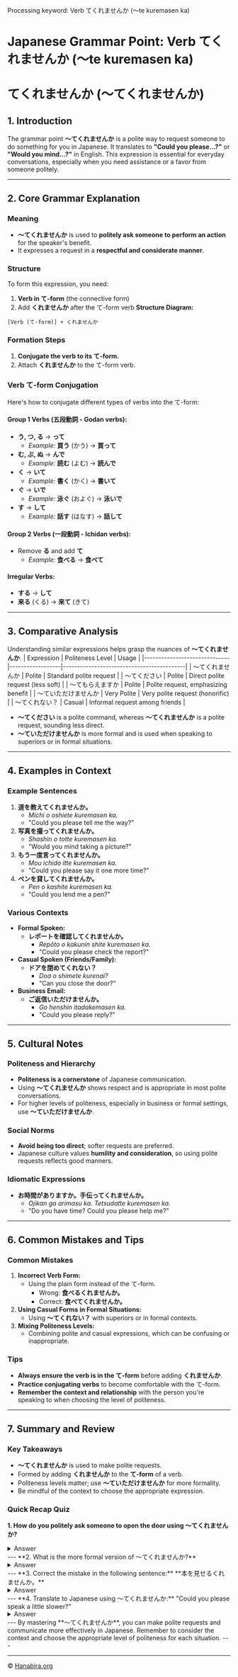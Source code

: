 Processing keyword: Verb てくれませんか (〜te kuremasen ka)
# Japanese Grammar Point: Verb てくれませんか (〜te kuremasen ka)
# てくれませんか (〜てくれませんか)
## 1. Introduction
The grammar point **〜てくれませんか** is a polite way to request someone to do something for you in Japanese. It translates to **"Could you please...?"** or **"Would you mind...?"** in English. This expression is essential for everyday conversations, especially when you need assistance or a favor from someone politely.

---
## 2. Core Grammar Explanation
### Meaning
- **〜てくれませんか** is used to **politely ask someone to perform an action** for the speaker's benefit.
- It expresses a request in a **respectful and considerate manner**.
### Structure
To form this expression, you need:
1. **Verb in て-form** (the connective form)
2. Add **くれませんか** after the て-form verb
**Structure Diagram:**
```
[Verb (て-form)] + くれませんか
```
### Formation Steps
1. **Conjugate the verb to its て-form.**
2. Attach **くれませんか** to the て-form verb.
### Verb て-form Conjugation
Here's how to conjugate different types of verbs into the て-form:
#### **Group 1 Verbs (五段動詞 - Godan verbs):**
- **う, つ, る** → **って**
  - *Example:* **買う** (かう) → **買って**
- **む, ぶ, ぬ** → **んで**
  - *Example:* **読む** (よむ) → **読んで**
- **く** → **いて**
  - *Example:* **書く** (かく) → **書いて**
- **ぐ** → **いで**
  - *Example:* **泳ぐ** (およぐ) → **泳いで**
- **す** → **して**
  - *Example:* **話す** (はなす) → **話して**
#### **Group 2 Verbs (一段動詞 - Ichidan verbs):**
- Remove **る** and add **て**
  - *Example:* **食べる** → **食べて**
#### **Irregular Verbs:**
- **する** → **して**
- **来る** (くる) → **来て** (きて)
---
## 3. Comparative Analysis
Understanding similar expressions helps grasp the nuances of **〜てくれませんか**.
| Expression                   | Politeness Level | Usage                                     |
|------------------------------|------------------|-------------------------------------------|
| 〜てくれませんか              | Polite           | Standard polite request                   |
| 〜てください                  | Polite           | Direct polite request (less soft)         |
| 〜てもらえますか              | Polite           | Polite request, emphasizing benefit       |
| 〜ていただけませんか          | Very Polite      | Very polite request (honorific)           |
| 〜てくれない？               | Casual           | Informal request among friends            |
- **〜てください** is a polite command, whereas **〜てくれませんか** is a polite request, sounding less direct.
- **〜ていただけませんか** is more formal and is used when speaking to superiors or in formal situations.
---
## 4. Examples in Context
### Example Sentences
1. **道を教えてくれませんか。**
   - *Michi o oshiete kuremasen ka.*
   - "Could you please tell me the way?"
2. **写真を撮ってくれませんか。**
   - *Shashin o totte kuremasen ka.*
   - "Would you mind taking a picture?"
3. **もう一度言ってくれませんか。**
   - *Mou ichido itte kuremasen ka.*
   - "Could you please say it one more time?"
4. **ペンを貸してくれませんか。**
   - *Pen o kashite kuremasen ka.*
   - "Could you lend me a pen?"
### Various Contexts
- **Formal Spoken:**
  - **レポートを確認してくれませんか。**
    - *Repōto o kakunin shite kuremasen ka.*
    - "Could you please check the report?"
- **Casual Spoken (Friends/Family):**
  - **ドアを閉めてくれない？**
    - *Doa o shimete kurenai?*
    - "Can you close the door?"
- **Business Email:**
  - **ご返信いただけませんか。**
    - *Go henshin itadakemasen ka.*
    - "Could you please reply?"
---
## 5. Cultural Notes
### Politeness and Hierarchy
- **Politeness is a cornerstone** of Japanese communication.
- Using **〜てくれませんか** shows respect and is appropriate in most polite conversations.
- For higher levels of politeness, especially in business or formal settings, use **〜ていただけませんか**.
### Social Norms
- **Avoid being too direct**; softer requests are preferred.
- Japanese culture values **humility and consideration**, so using polite requests reflects good manners.
### Idiomatic Expressions
- **お時間がありますか。手伝ってくれませんか。**
  - *Ojikan ga arimasu ka. Tetsudatte kuremasen ka.*
  - "Do you have time? Could you please help me?"
---
## 6. Common Mistakes and Tips
### Common Mistakes
1. **Incorrect Verb Form:**
   - Using the plain form instead of the て-form.
     - Wrong: **食べるくれませんか。**
     - Correct: **食べてくれませんか。**
2. **Using Casual Forms in Formal Situations:**
   - Using **〜てくれない？** with superiors or in formal contexts.
3. **Mixing Politeness Levels:**
   - Combining polite and casual expressions, which can be confusing or inappropriate.
### Tips
- **Always ensure the verb is in the て-form** before adding **くれませんか**.
- **Practice conjugating verbs** to become comfortable with the て-form.
- **Remember the context and relationship** with the person you're speaking to when choosing the level of politeness.
---
## 7. Summary and Review
### Key Takeaways
- **〜てくれませんか** is used to make polite requests.
- Formed by adding **くれませんか** to the **て-form** of a verb.
- Politeness levels matter; use **〜ていただけませんか** for more formality.
- Be mindful of the context to choose the appropriate expression.
### Quick Recap Quiz
**1. How do you politely ask someone to open the door using 〜てくれませんか?**
<details>
<summary>Answer</summary>
**ドアを開けてくれませんか。**
*Doa o akete kuremasen ka.*
</details>
---
**2. What is the more formal version of 〜てくれませんか?**
<details>
<summary>Answer</summary>
**〜ていただけませんか**
*〜te itadakemasen ka*
</details>
---
**3. Correct the mistake in the following sentence:**
**本を見せるくれませんか。**
<details>
<summary>Answer</summary>
The verb should be in the て-form.
**Correct Sentence: 本を見せてくれませんか。**
*Hon o misete kuremasen ka.*
</details>
---
**4. Translate to Japanese using 〜てくれませんか:**
"Could you please speak a little slower?"
<details>
<summary>Answer</summary>
**もう少しゆっくり話してくれませんか。**
*Mou sukoshi yukkuri hanashite kuremasen ka.*
</details>
---
By mastering **〜てくれませんか**, you can make polite requests and communicate more effectively in Japanese. Remember to consider the context and choose the appropriate level of politeness for each situation.
---


---

© [Hanabira.org](https://hanabira.org)
